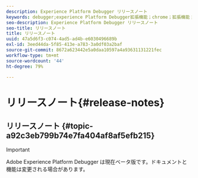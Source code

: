 ```yaml
---
description: Experience Platform Debugger リリースノート
keywords: debugger;experience Platform Debugger拡張機能；chrome；拡張機能；リリースノート
seo-description: Experience Platform Debugger リリースノート
seo-title: リリースノート
title: リリースノート
uuid: 47a5d6f3-c074-4ad5-ad4b-e6030496689b
exl-id: 3eed44da-5f85-413e-a783-3a0df03a2baf
source-git-commit: 8672a623442e5a0daa10597a4a93631131221fec
workflow-type: tm+mt
source-wordcount: '44'
ht-degree: 79%

---
```


# リリースノート{#release-notes}

## リリースノート {#topic-a92c3eb799b74e7fa404af8af5efb215}

>[!IMPORTANT]
>
>Adobe Experience Platform Debugger は現在ベータ版です。ドキュメントと機能は変更される場合があります。
